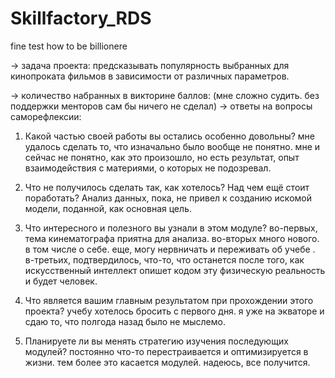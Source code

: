 # Skillfactory_RDS
 fine test how to be billionere


→ задача проекта:
предсказывать популярность выбранных для кинопроката фильмов в зависимости от различных параметров. 

→ количество набранных в викторине баллов:
(мне сложно судить. без поддержки менторов сам бы ничего не сделал)
→ ответы на вопросы саморефлексии:

1. Какой частью своей работы вы остались особенно довольны?
мне удалось сделать то, что изначально было вообще не понятно. мне и сейчас не понятно, как это произошло, но есть результат, опыт взаимодействия с материями, о которых не подозревал.
2. Что не получилось сделать так, как хотелось? Над чем ещё стоит поработать?
Анализ данных, пока,  не привел к созданию искомой модели, поданной, как основная цель. 
3. Что интересного и полезного вы узнали в этом модуле?
во-первых, тема кинематографа приятна для анализа.
во-вторых много нового. в том числе о себе. еще, могу нервничать и переживать об учебе .   
в-третьих, подтвердилось, что-то, что останется после того, как искусственный интеллект опишет кодом эту физическую реальность и будет человек. 
   
4. Что является вашим главным результатом при прохождении этого проекта?
учебу хотелось бросить с первого дня. я уже на экваторе и сдаю то, что полгода назад было не мыслемо.
5. Планируете ли вы менять стратегию изучения последующих модулей?
постоянно что-то перестраивается и оптимизируется в жизни. тем более это касается модулей. надеюсь, все получится.
